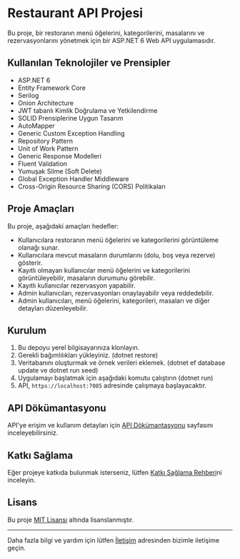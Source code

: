 # Restaurant API Projesi

Bu proje, bir restoranın menü öğelerini, kategorilerini, masalarını ve rezervasyonlarını yönetmek için bir ASP.NET 6 Web API uygulamasıdır.

## Kullanılan Teknolojiler ve Prensipler

- ASP.NET 6
- Entity Framework Core
- Serilog
- Onion Architecture
- JWT tabanlı Kimlik Doğrulama ve Yetkilendirme
- SOLID Prensiplerine Uygun Tasarım
- AutoMapper
- Generic Custom Exception Handling
- Repository Pattern
- Unit of Work Pattern
- Generic Response Modelleri
- Fluent Validation
- Yumuşak Silme (Soft Delete)
- Global Exception Handler Middleware
- Cross-Origin Resource Sharing (CORS) Politikaları

## Proje Amaçları

Bu proje, aşağıdaki amaçları hedefler:

- Kullanıcılara restoranın menü öğelerini ve kategorilerini görüntüleme olanağı sunar.
- Kullanıcılara mevcut masaların durumlarını (dolu, boş veya rezerve) gösterir.
- Kayıtlı olmayan kullanıcılar menü öğelerini ve kategorilerini görüntüleyebilir, masaların durumunu görebilir.
- Kayıtlı kullanıcılar rezervasyon yapabilir.
- Admin kullanıcıları, rezervasyonları onaylayabilir veya reddedebilir.
- Admin kullanıcıları, menü öğelerini, kategorileri, masaları ve diğer detayları düzenleyebilir.

## Kurulum

1. Bu depoyu yerel bilgisayarınıza klonlayın.
2. Gerekli bağımlılıkları yükleyiniz. (dotnet restore)
3. Veritabanını oluşturmak ve örnek verileri eklemek. (dotnet ef database update ve dotnet run seed)
4. Uygulamayı başlatmak için aşağıdaki komutu çalıştırın (dotnet run)
5. API, `https://localhost:7085` adresinde çalışmaya başlayacaktır.

## API Dökümantasyonu

API'ye erişim ve kullanım detayları için [API Dökümantasyonu](docs/api-docs.md) sayfasını inceleyebilirsiniz.

## Katkı Sağlama

Eğer projeye katkıda bulunmak isterseniz, lütfen [Katkı Sağlama Rehberi](CONTRIBUTING.md)ni inceleyin.

## Lisans

Bu proje [MIT Lisansı](LICENSE) altında lisanslanmıştır.

---

Daha fazla bilgi ve yardım için lütfen [İletişim](mailto:contact@example.com) adresinden bizimle iletişime geçin.

